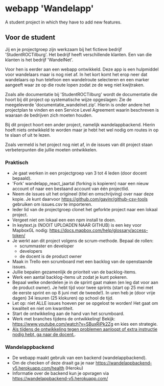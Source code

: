 # webapp 'Wandelapp'
A student project in which they have to add new features.

## Voor de student
Jij en je projectgroep zijn werkzaam bij het fictieve bedrijf 'StudentROCTilburg'. Het bedrijf heeft verschillende klanten. Een van die klanten is het bedrijf 'WandelNet'.

Voor hen is eerder aan een webapp ontwikkeld. Deze app is een hulpmiddel voor wandelaars maar is nog niet af. In het kort komt het erop neer dat wandelaars op hun telefoon een wandelroute selecteren en een marker aangeeft waar ze op die route lopen zodat ze de weg niet kwijtraken.

Zoals alle documentatie bij 'StudentROCTilburg' wordt de documentatie die hoort bij dit project op systematische wijze opgeslagen:
Zie de meegeleverde 'documentatie_wandelnet.zip'. Hierin is onder andere het projectplan te vinden en een Service Level Agreement waarin beschreven is waaraan de bedrijven zich moeten houden.

Bij dit project hoort een ander project, namelijk wandelappbackend. Hierin hoeft niets ontwikkeld te worden maar je hebt het wel nodig om routes in op te slaan of uit te lezen.

Zoals vermeld is het project nog niet af, in de issues van dit project staan verbeterpunten die jullie moeten ontwikkelen.


### Praktisch

* Je gaat werken in een projectgroep van 3 tot 4 leden (door docent bepaald).
* 'Fork' wandelapp_react_jaartal (forking is kopieren) naar een nieuw account of naar een bestaand account van één projectlid.
* Neem de issues uit het origineel (titel en omschrijving) over naar deze kopie.
Je kunt daarvoor https://github.com/gavinr/github-csv-tools gebruiken om issues.csv te importeren.
* Ieder lid van de projectgroep clonet het geforkte project naar een lokaal project.
* Vergeet niet om lokaal een een npm install te doen.
* In keytext.js (NOOIT UPLOADEN NAAR GITHUB) is een key voor MapboxGL nodig: https://docs.mapbox.com/help/glossary/access-token/
* Je werkt aan dit project volgens de scrum-methode. Bepaal de rollen:
  - scrummaster en developer
  - developers
  - de docent is de product owner
* Maak in Trello een scrumboard met een backlog van de openstaande issues.
* Jullie bepalen gezamenlijk de prioriteit van de backlog-items.
* Werk een aantal backlog-items uit zodat je kunt pokeren.
* Bepaal welke onderdelen je in de sprint gaat maken (en leg dat voor aan de product owner). Je hebt tijd voor twee sprints (start op 25 mei met de eerste sprint en op 8 juni met de tweede!). In uren heb je (door vrije dagen) 34 lesuren (25 klokuren) op school de tijd.
* Let op: niet ALLE issues hoeven per se opgelost te worden! Het gaat om kwaliteit en niet om kwantiteit.
* Start de ontwikkeling aan de hand van het scrumboard.
* Werk met branches tijdens de ontwikkeling! Bekijk: https://www.youtube.com/watch?v=SBuxRiPk2Zg en kies een strategie.
* <u>Als tijdens de ontwikkeling tegen problemen aanloopt of extra instructie nodig hebt, ga naar de docent.</u>.

### Wandelappbackend
* De webapp maakt gebruik van een backend (wandelappbackend).
* Om de checken of deze draait ga je naar https://wandelappbackend-v5.herokuapp.com/health (Heroku)
* Informatie over de backend kun je opvragen via https://wandelappbackend-v5.herokuapp.com/

